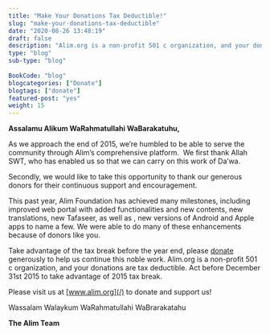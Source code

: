 ```yaml
--- 
title: "Make Your Donations Tax Deductible!" 
slug: "make-your-donations-tax-deductible"
date: "2020-08-26 13:48:19" 
draft: false
description: "Alim.org is a non-profit 501 c organization, and your donations are tax deductible." 
type: "blog" 
sub-type: "blog" 
 
BookCode: "blog"
blogcategories: ["Donate"]
blogtags: ["donate"]
featured-post: "yes"
weight:	15 
---  
```

**Assalamu Alikum WaRahmatullahi WaBarakatuhu,**

As we approach the end of 2015, we’re humbled to be able to
serve the community through Alim’s comprehensive platform.&nbsp; We first thank Allah SWT, who has enabled us so that we can carry on this work of Da’wa.

Secondly, we would like to take this opportunity to thank our generous donors for their continuous support and encouragement.

This past year, Alim Foundation has achieved many
milestones, including improved web portal with added functionalities and new contents, new translations, new Tafaseer, as well as , new versions of Android
and Apple apps to name a few. We were able to do many of these enhancements because of donors like you.

Take advantage of the tax break before the year end, please [donate](https://www.alim.org/donate/) generously to help us continue this noble work. Alim.org is a non-profit 501 c organization, and your donations are tax deductible. Act before December 31st 2015 to take advantage of 2015 tax break.

Please visit us at [www.alim.org](/) to donate and support us!

Wassalam Walaykum WaRahmatullahi WaBrarakatahu

**The Alim Team**